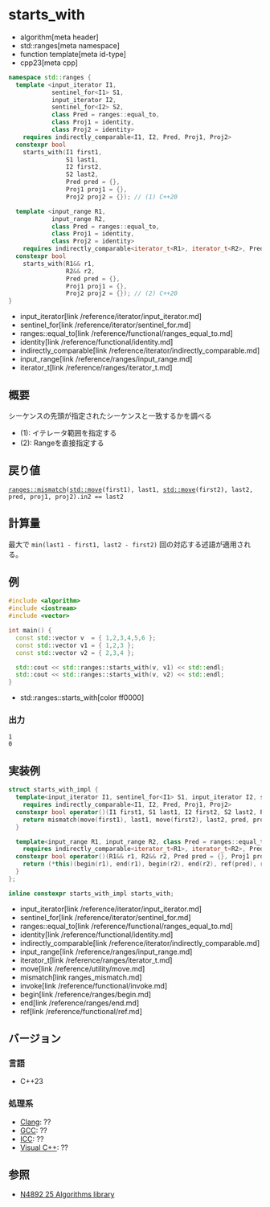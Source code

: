 # starts_with
* algorithm[meta header]
* std::ranges[meta namespace]
* function template[meta id-type]
* cpp23[meta cpp]

```cpp
namespace std::ranges {
  template <input_iterator I1,
            sentinel_for<I1> S1,
            input_iterator I2,
            sentinel_for<I2> S2,
            class Pred = ranges::equal_to,
            class Proj1 = identity,
            class Proj2 = identity>
    requires indirectly_comparable<I1, I2, Pred, Proj1, Proj2>
  constexpr bool
    starts_with(I1 first1,
                S1 last1,
                I2 first2,
                S2 last2,
                Pred pred = {},
                Proj1 proj1 = {},
                Proj2 proj2 = {}); // (1) C++20

  template <input_range R1,
            input_range R2,
            class Pred = ranges::equal_to,
            class Proj1 = identity,
            class Proj2 = identity>
    requires indirectly_comparable<iterator_t<R1>, iterator_t<R2>, Pred, Proj1, Proj2>
  constexpr bool
    starts_with(R1&& r1,
                R2&& r2,
                Pred pred = {},
                Proj1 proj1 = {},
                Proj2 proj2 = {}); // (2) C++20
}
```
* input_iterator[link /reference/iterator/input_iterator.md]
* sentinel_for[link /reference/iterator/sentinel_for.md]
* ranges::equal_to[link /reference/functional/ranges_equal_to.md]
* identity[link /reference/functional/identity.md]
* indirectly_comparable[link /reference/iterator/indirectly_comparable.md]
* input_range[link /reference/ranges/input_range.md]
* iterator_t[link /reference/ranges/iterator_t.md]


## 概要
シーケンスの先頭が指定されたシーケンスと一致するかを調べる

- (1): イテレータ範囲を指定する
- (2): Rangeを直接指定する

## 戻り値

[`ranges::mismatch`](ranges_mismatch.md)`(`[`std::move`](/reference/utility/move.md)`(first1), last1, `[`std::move`](/reference/utility/move.md)`(first2), last2, pred, proj1, proj2).in2 == last2`

## 計算量
最大で `min(last1 - first1, last2 - first2)` 回の対応する述語が適用される。


## 例
```cpp example
#include <algorithm>
#include <iostream>
#include <vector>

int main() {
  const std::vector v  = { 1,2,3,4,5,6 };
  const std::vector v1 = { 1,2,3 };
  const std::vector v2 = { 2,3,4 };

  std::cout << std::ranges::starts_with(v, v1) << std::endl;
  std::cout << std::ranges::starts_with(v, v2) << std::endl;
}
```
* std::ranges::starts_with[color ff0000]

### 出力
```
1
0
```


## 実装例
```cpp
struct starts_with_impl {
  template<input_iterator I1, sentinel_for<I1> S1, input_iterator I2, sentinel_for<I2> S2, class Pred = ranges::equal_to, class Proj1 = identity, class Proj2 = identity>
    requires indirectly_comparable<I1, I2, Pred, Proj1, Proj2>
  constexpr bool operator()(I1 first1, S1 last1, I2 first2, S2 last2, Pred pred = {}, Proj1 proj1 = {}, Proj2 proj2 = {}) const {
    return mismatch(move(first1), last1, move(first2), last2, pred, proj1, proj2).in2 == last2;
  }

  template<input_range R1, input_range R2, class Pred = ranges::equal_to, class Proj1 = identity, class Proj2 = identity>
    requires indirectly_comparable<iterator_t<R1>, iterator_t<R2>, Pred, Proj1, Proj2>
  constexpr bool operator()(R1&& r1, R2&& r2, Pred pred = {}, Proj1 proj1 = {}, Proj2 proj2 = {}) const {
    return (*this)(begin(r1), end(r1), begin(r2), end(r2), ref(pred), ref(proj1), ref(proj2));
  }
};

inline constexpr starts_with_impl starts_with;
```
* input_iterator[link /reference/iterator/input_iterator.md]
* sentinel_for[link /reference/iterator/sentinel_for.md]
* ranges::equal_to[link /reference/functional/ranges_equal_to.md]
* identity[link /reference/functional/identity.md]
* indirectly_comparable[link /reference/iterator/indirectly_comparable.md]
* input_range[link /reference/ranges/input_range.md]
* iterator_t[link /reference/ranges/iterator_t.md]
* move[link /reference/utility/move.md]
* mismatch[link ranges_mismatch.md]
* invoke[link /reference/functional/invoke.md]
* begin[link /reference/ranges/begin.md]
* end[link /reference/ranges/end.md]
* ref[link /reference/functional/ref.md]

## バージョン
### 言語
- C++23

### 処理系
- [Clang](/implementation.md#clang): ??
- [GCC](/implementation.md#gcc): ??
- [ICC](/implementation.md#icc): ??
- [Visual C++](/implementation.md#visual_cpp): ??


## 参照
- [N4892 25 Algorithms library](https://timsong-cpp.github.io/cppwp/algorithms)
